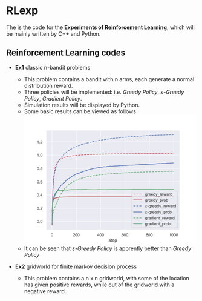 # RLexp
The is the code for the **Experiments of Reinforcement Learning**, which will be mainly written by C++ and Python.

## Reinforcement Learning codes

* **Ex1** classic n-bandit problems
	- This problem contains a bandit with n arms, each generate a normal distribution reward.
	- Three policies will be implemented: i.e. *Greedy Policy*, *ε-Greedy Policy*, *Gradient Policy*.
	- Simulation results will be displayed by Python.
	- Some basic results can be viewed as follows
          ![Fig 1.1 Simulate Result](./ex01_n_armed_bandit/imgs/result.png)
	- It can be seen that *ε-Greedy Policy* is apprently better than *Greedy Policy*

* **Ex2** gridworld for finite markov decision process
	- This problem contains a n x n gridworld, with some of the location has given positive rewards, while out of the gridworld with a negative reward.
